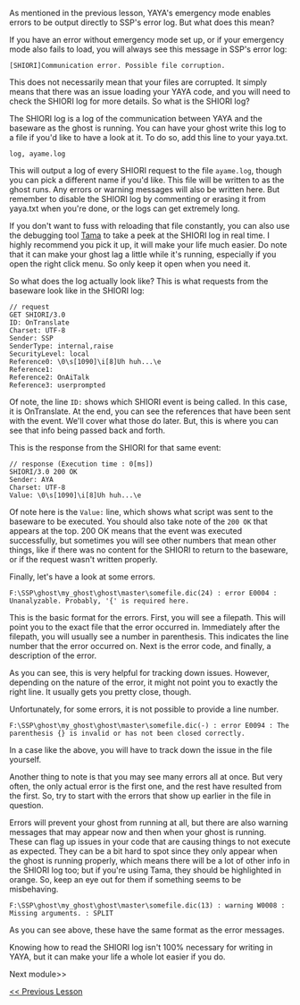 As mentioned in the previous lesson, YAYA's emergency mode enables errors to be output directly to SSP's error log. But what does this mean?

If you have an error without emergency mode set up, or if your emergency mode also fails to load, you will always see this message in SSP's error log:

```
[SHIORI]Communication error. Possible file corruption.
```

This does not necessarily mean that your files are corrupted. It simply means that there was an issue loading your YAYA code, and you will need to check the SHIORI log for more details. So what is the SHIORI log?

The SHIORI log is a log of the communication between YAYA and the baseware as the ghost is running. You can have your ghost write this log to a file if you'd like to have a look at it. To do so, add this line to your yaya.txt.

```
log, ayame.log
```

This will output a log of every SHIORI request to the file `ayame.log`, though you can pick a different name if you'd like. This file will be written to as the ghost runs. Any errors or warning messages will also be written here. But remember to disable the SHIORI log by commenting or erasing it from yaya.txt when you're done, or the logs can get extremely long.

If you don't want to fuss with reloading that file constantly, you can also use the debugging tool [Tama](https://github.com/YAYA-shiori/tama) to take a peek at the SHIORI log in real time. I highly recommend you pick it up, it will make your life much easier. Do note that it can make your ghost lag a little while it's running, especially if you open the right click menu. So only keep it open when you need it.

So what does the log actually look like? This is what requests from the baseware look like in the SHIORI log:

```
// request
GET SHIORI/3.0
ID: OnTranslate
Charset: UTF-8
Sender: SSP
SenderType: internal,raise
SecurityLevel: local
Reference0: \0\s[1090]\i[8]Uh huh...\e
Reference1: 
Reference2: OnAiTalk
Reference3: userprompted
```

Of note, the line `ID:` shows which SHIORI event is being called. In this case, it is OnTranslate. At the end, you can see the references that have been sent with the event. We'll cover what those do later. But, this is where you can see that info being passed back and forth.

This is the response from the SHIORI for that same event:

```
// response (Execution time : 0[ms])
SHIORI/3.0 200 OK
Sender: AYA
Charset: UTF-8
Value: \0\s[1090]\i[8]Uh huh...\e
```

Of note here is the `Value:` line, which shows what script was sent to the baseware to be executed. You should also take note of the `200 OK` that appears at the top. 200 OK means that the event was executed successfully, but sometimes you will see other numbers that mean other things, like if there was no content for the SHIORI to return to the baseware, or if the request wasn't written properly.

Finally, let's have a look at some errors.

```
F:\SSP\ghost\my_ghost\ghost\master\somefile.dic(24) : error E0004 : Unanalyzable. Probably, '{' is required here.
```

This is the basic format for the errors. First, you will see a filepath. This will point you to the exact file that the error occurred in. Immediately after the filepath, you will usually see a number in parenthesis. This indicates the line number that the error occurred on. Next is the error code, and finally, a description of the error.

As you can see, this is very helpful for tracking down issues. However, depending on the nature of the error, it might not point you to exactly the right line. It usually gets you pretty close, though.

Unfortunately, for some errors, it is not possible to provide a line number.

```
F:\SSP\ghost\my_ghost\ghost\master\somefile.dic(-) : error E0094 : The parenthesis {} is invalid or has not been closed correctly.
```

In a case like the above, you will have to track down the issue in the file yourself.

Another thing to note is that you may see many errors all at once. But very often, the only actual error is the first one, and the rest have resulted from the first. So, try to start with the errors that show up earlier in the file in question.

Errors will prevent your ghost from running at all, but there are also warning messages that may appear now and then when your ghost is running. These can flag up issues in your code that are causing things to not execute as expected. They can be a bit hard to spot since they only appear when the ghost is running properly, which means there will be a lot of other info in the SHIORI log too; but if you're using Tama, they should be highlighted in orange. So, keep an eye out for them if something seems to be misbehaving.

```
F:\SSP\ghost\my_ghost\ghost\master\somefile.dic(13) : warning W0008 : Missing arguments. : SPLIT
```

As you can see above, these have the same format as the error messages.

Knowing how to read the SHIORI log isn't 100% necessary for writing in YAYA, but it can make your life a whole lot easier if you do.

Next module>>

[<< Previous Lesson](https://github.com/Zichqec/YAYA_Fundamentals/blob/main/Module%200%20-%20Overview/02%20-%20Initial%20Setup.md)
